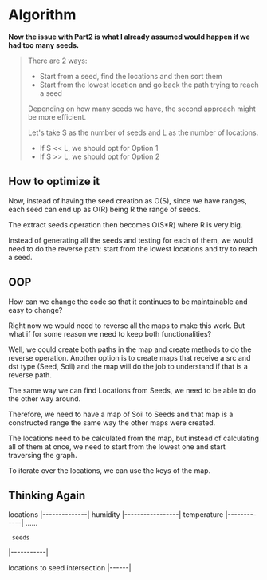 # Algorithm

**Now the issue with Part2 is what I already assumed would happen if we had too many seeds.**

> There are 2 ways:
>
>- Start from a seed, find the locations and then sort them
>- Start from the lowest location and go back the path trying to reach a seed
>
>Depending on how many seeds we have, the second approach might be more efficient.
>
>Let's take S as the number of seeds and L as the number of locations.
>
>- If S << L, we should opt for Option 1
>- If S >> L, we should opt for Option 2

## How to optimize it

Now, instead of having the seed creation as O(S), since we have ranges,
each seed can end up as O(R) being R the range of seeds.

The extract seeds operation then becomes O(S*R) where R is very big.

Instead of generating all the seeds and testing for each of them,
we would need to do the reverse path: start from the lowest locations
and try to reach a seed.

## OOP

How can we change the code so that it continues to be maintainable and easy to change?

Right now we would need to reverse all the maps to make this work. But what if for some
reason we need to keep both functionalities?

Well, we could create both paths in the map and create methods to do the reverse
operation. Another option is to create maps that receive a src and dst type (Seed, Soil)
and the map will do the job to understand if that is a reverse path.

The same way we can find Locations from Seeds, we need to be able to do the other way around.

Therefore, we need to have a map of Soil to Seeds and that map is a constructed range the same
way the other maps were created.

The locations need to be calculated from the map, but instead of calculating all of them
at once, we need to start from the lowest one and start traversing the graph.

To iterate over the locations, we can use the keys of the map.

## Thinking Again

  locations
|--------------|
       humidity
     |-----------------|
     temperature
  |-------------|
    ......

     seeds
|-----------|

  locations to seed intersection
     |------|
